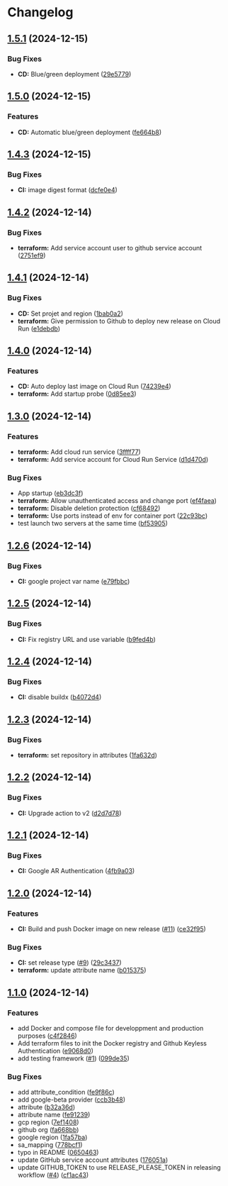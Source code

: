 # Changelog

## [1.5.1](https://github.com/pbrissaud/test-webyn-nodejs/compare/v1.5.0...v1.5.1) (2024-12-15)


### Bug Fixes

* **CD:** Blue/green deployment ([29e5779](https://github.com/pbrissaud/test-webyn-nodejs/commit/29e57796cb11b24bbe817042189862f0b8e059ab))

## [1.5.0](https://github.com/pbrissaud/test-webyn-nodejs/compare/v1.4.3...v1.5.0) (2024-12-15)


### Features

* **CD:** Automatic blue/green deployment ([fe664b8](https://github.com/pbrissaud/test-webyn-nodejs/commit/fe664b8dc496e612d5b005d5c4d01fac5e5cab6b))

## [1.4.3](https://github.com/pbrissaud/test-webyn-nodejs/compare/v1.4.2...v1.4.3) (2024-12-15)


### Bug Fixes

* **CI:** image digest format ([dcfe0e4](https://github.com/pbrissaud/test-webyn-nodejs/commit/dcfe0e484fbba667c1ebd637e52478bfd5b0e7a1))

## [1.4.2](https://github.com/pbrissaud/test-webyn-nodejs/compare/v1.4.1...v1.4.2) (2024-12-14)


### Bug Fixes

* **terraform:** Add service account user to github service account ([2751ef9](https://github.com/pbrissaud/test-webyn-nodejs/commit/2751ef9ffd71ea710d431aae237a802ef92416fd))

## [1.4.1](https://github.com/pbrissaud/test-webyn-nodejs/compare/v1.4.0...v1.4.1) (2024-12-14)


### Bug Fixes

* **CD:** Set projet and region ([1bab0a2](https://github.com/pbrissaud/test-webyn-nodejs/commit/1bab0a26dd1d228be1db89b5aa71ef358c5dd997))
* **terraform:** Give permission to Github to deploy new release on Cloud Run ([e1debdb](https://github.com/pbrissaud/test-webyn-nodejs/commit/e1debdb2045e9f584c4b64a100dde60e61d5d839))

## [1.4.0](https://github.com/pbrissaud/test-webyn-nodejs/compare/v1.3.0...v1.4.0) (2024-12-14)


### Features

* **CD:** Auto deploy last image on Cloud Run ([74239e4](https://github.com/pbrissaud/test-webyn-nodejs/commit/74239e437dd1015bbb463ab8995caa8e296c7dbc))
* **terraform:** Add startup probe ([0d85ee3](https://github.com/pbrissaud/test-webyn-nodejs/commit/0d85ee307b92c23bcd39bdd37f6469b65f73d0ef))

## [1.3.0](https://github.com/pbrissaud/test-webyn-nodejs/compare/v1.2.6...v1.3.0) (2024-12-14)


### Features

* **terraform:** Add cloud run service ([3ffff77](https://github.com/pbrissaud/test-webyn-nodejs/commit/3ffff77df55b822dc8c73cc36a5b867fdc865368))
* **terraform:** Add service account for Cloud Run Service ([d1d470d](https://github.com/pbrissaud/test-webyn-nodejs/commit/d1d470d1a4243982dcbee3c3bc05deaa822f8172))


### Bug Fixes

* App startup ([eb3dc3f](https://github.com/pbrissaud/test-webyn-nodejs/commit/eb3dc3f57ad41466f43b57cec7a37cc5941a8d9f))
* **terraform:** Allow unauthenticated access and change port ([ef4faea](https://github.com/pbrissaud/test-webyn-nodejs/commit/ef4faeafb2e33175c238a6adbfd4da16ac619d70))
* **terraform:** Disable deletion protection ([cf68492](https://github.com/pbrissaud/test-webyn-nodejs/commit/cf68492ae7e4b64d984fcdd1a4518be1487cfd87))
* **terraform:** Use ports instead of env for container port ([22c93bc](https://github.com/pbrissaud/test-webyn-nodejs/commit/22c93bca6444df0b8845444fc29d3d7b878df6f9))
* test launch two servers at the same time ([bf53905](https://github.com/pbrissaud/test-webyn-nodejs/commit/bf539055c8c25671141c9c5276d3a35b4a58095d))

## [1.2.6](https://github.com/pbrissaud/test-webyn-nodejs/compare/v1.2.5...v1.2.6) (2024-12-14)


### Bug Fixes

* **CI:** google project var name ([e79fbbc](https://github.com/pbrissaud/test-webyn-nodejs/commit/e79fbbce15576ec79584c1a9852bcc075d926e7a))

## [1.2.5](https://github.com/pbrissaud/test-webyn-nodejs/compare/v1.2.4...v1.2.5) (2024-12-14)


### Bug Fixes

* **CI:** Fix registry URL and use variable ([b9fed4b](https://github.com/pbrissaud/test-webyn-nodejs/commit/b9fed4b17008cfb38092351a2d7ed5d0cf7a13b0))

## [1.2.4](https://github.com/pbrissaud/test-webyn-nodejs/compare/v1.2.3...v1.2.4) (2024-12-14)


### Bug Fixes

* **CI:** disable buildx ([b4072d4](https://github.com/pbrissaud/test-webyn-nodejs/commit/b4072d45dc17121238bd3fc687b65d6b23cc8b1f))

## [1.2.3](https://github.com/pbrissaud/test-webyn-nodejs/compare/v1.2.2...v1.2.3) (2024-12-14)


### Bug Fixes

* **terraform:** set repository in attributes ([1fa632d](https://github.com/pbrissaud/test-webyn-nodejs/commit/1fa632dcedcef6e1f16015e2e349f4fcb7ed460f))

## [1.2.2](https://github.com/pbrissaud/test-webyn-nodejs/compare/v1.2.1...v1.2.2) (2024-12-14)


### Bug Fixes

* **CI:** Upgrade action to v2 ([d2d7d78](https://github.com/pbrissaud/test-webyn-nodejs/commit/d2d7d784b91f1b00d9c0b5b00940098b6f532bc6))

## [1.2.1](https://github.com/pbrissaud/test-webyn-nodejs/compare/v1.2.0...v1.2.1) (2024-12-14)


### Bug Fixes

* **CI:** Google AR Authentication ([4fb9a03](https://github.com/pbrissaud/test-webyn-nodejs/commit/4fb9a03e031c2e8568e49f9aeecd4296896cff31))

## [1.2.0](https://github.com/pbrissaud/test-webyn-nodejs/compare/v1.1.0...v1.2.0) (2024-12-14)


### Features

* **CI:** Build and push Docker image on new release ([#11](https://github.com/pbrissaud/test-webyn-nodejs/issues/11)) ([ce32f95](https://github.com/pbrissaud/test-webyn-nodejs/commit/ce32f95b32f648ca19ef4c06984457ae357e8fa5))


### Bug Fixes

* **CI:** set release type ([#9](https://github.com/pbrissaud/test-webyn-nodejs/issues/9)) ([29c3437](https://github.com/pbrissaud/test-webyn-nodejs/commit/29c3437f2752d24b9ebc201a2b81e96947a3f8dd))
* **terraform:** update attribute name ([b015375](https://github.com/pbrissaud/test-webyn-nodejs/commit/b01537572b6bd56d1784dfb07fc808ffb5ef1f05))

## [1.1.0](https://github.com/pbrissaud/test-webyn-nodejs/compare/v1.0.0...v1.1.0) (2024-12-14)


### Features

* add Docker and compose file for developpment and production purposes ([c4f2846](https://github.com/pbrissaud/test-webyn-nodejs/commit/c4f2846c7a58613ddd9113a81d33106a2227e98a))
* Add terraform files to init the Docker registry and Github Keyless Authentication ([e9068d0](https://github.com/pbrissaud/test-webyn-nodejs/commit/e9068d0267c0ea59328989c465cd771cec4be32f))
* add testing framework ([#1](https://github.com/pbrissaud/test-webyn-nodejs/issues/1)) ([099de35](https://github.com/pbrissaud/test-webyn-nodejs/commit/099de35f5c35f9fadd6b245fb390d17a3787c92f))


### Bug Fixes

* add attribute_condition ([fe9f86c](https://github.com/pbrissaud/test-webyn-nodejs/commit/fe9f86c6db0a5b84a674053c58be83b04fb66fea))
* add google-beta provider ([ccb3b48](https://github.com/pbrissaud/test-webyn-nodejs/commit/ccb3b488f14090200ff51f3700a6aa3e7e3091f0))
* attribute ([b32a36d](https://github.com/pbrissaud/test-webyn-nodejs/commit/b32a36d5551ebf14ec766e588beebd54de072edf))
* attribute name ([fe91239](https://github.com/pbrissaud/test-webyn-nodejs/commit/fe91239c2840bafffa8e74f2c7dc6afd902becab))
* gcp region ([7ef1408](https://github.com/pbrissaud/test-webyn-nodejs/commit/7ef1408e4f69e2c17ef352af6d2ee97b012a2d4a))
* github org ([fa668bb](https://github.com/pbrissaud/test-webyn-nodejs/commit/fa668bb4576525878a16f16c64e8ff9acfcd781b))
* google region ([1fa57ba](https://github.com/pbrissaud/test-webyn-nodejs/commit/1fa57bacb534c17975f9e6dd2ad53b196d8d2c45))
* sa_mapping ([778bcf1](https://github.com/pbrissaud/test-webyn-nodejs/commit/778bcf17b7851a1c86b823de5d955d367d946fa7))
* typo in README ([0650463](https://github.com/pbrissaud/test-webyn-nodejs/commit/06504636fbd319bbf938b08d27db4ba7cfe4674f))
* update GitHub service account attributes ([176051a](https://github.com/pbrissaud/test-webyn-nodejs/commit/176051a4a93e4f5f7f8047c76ca6e43809cf4478))
* update GITHUB_TOKEN to use RELEASE_PLEASE_TOKEN in releasing workflow ([#4](https://github.com/pbrissaud/test-webyn-nodejs/issues/4)) ([cf1ac43](https://github.com/pbrissaud/test-webyn-nodejs/commit/cf1ac4398169b87bfd6916b92e69bbb5fcbfcdca))

